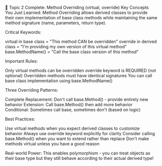 ﻿🎯 Topic 2 Complete: Method Overriding (virtual, override)
Key Concepts You Just Learned:
Method Overriding allows derived classes to provide their own implementation of base class methods 
while maintaining the same method signature (name, parameters, return type).

Critical Keywords:

virtual in base class = "This method CAN be overridden"
override in derived class = "I'm providing my own version of this virtual method"
base.MethodName() = "Call the base class version of this method"

Important Rules:

Only virtual methods can be overridden
override keyword is REQUIRED (not optional)
Overridden methods must have identical signatures
You can call base class implementation using base.MethodName()

Three Overriding Patterns:

Complete Replacement: Don't call base.Method() - provide entirely new behavior
Extension: Call base.Method() then add more behavior
Conditional: Sometimes call base, sometimes don't (based on logic)

Best Practices:

Use virtual methods when you expect derived classes to customize behavior
Always use override keyword explicitly for clarity
Consider calling base.Method() when you want to extend rather than replace
Don't make methods virtual unless you have a good reason

Real-world Power:
This enables polymorphism - you can treat objects as their base type but they still behave according to their actual derived type!